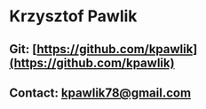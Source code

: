 # Krzysztof Pawlik

## Git: [https://github.com/kpawlik](https://github.com/kpawlik)

## Contact: kpawlik78@gmail.com
